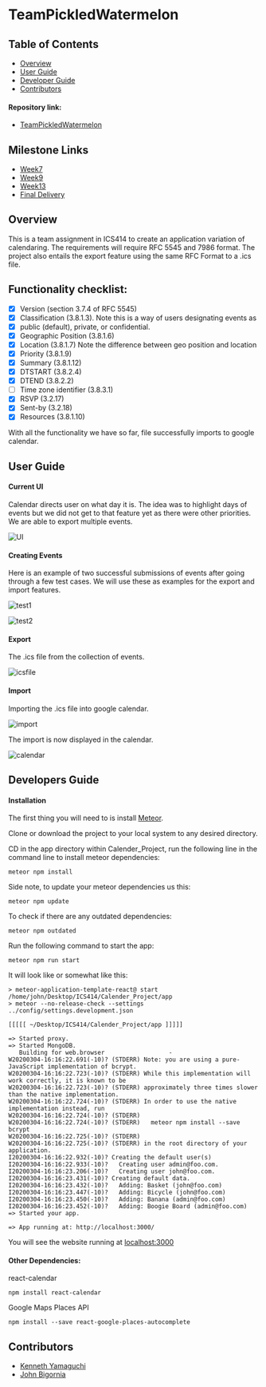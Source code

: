 # TeamPickledWatermelon

## Table of Contents

* [Overview](#Overview)
* [User Guide](#User-Guide)
* [Developer Guide](#Developer-Guide)
* [Contributors](#Contributors)

#### Repository link:

* [TeamPickledWatermelon](https://github.com/johnbigornia/TeamPickledWatermelon)

## Milestone Links

* [Week7](https://github.com/johnbigornia/TeamPickledWatermelon/projects/1)
* [Week9](https://github.com/johnbigornia/TeamPickledWatermelon/projects/3)
* [Week13](https://github.com/johnbigornia/TeamPickledWatermelon/projects/4)
* [Final Delivery](https://github.com/johnbigornia/TeamPickledWatermelon/projects/5)

## Overview

This is a team assignment in ICS414 to create an application variation of calendaring. The requirements will require RFC 5545 and 7986 format. The project also entails the export feature using the same RFC Format to a .ics file.

## Functionality checklist:
- [x] Version (section 3.7.4 of RFC 5545)
- [x] Classification (3.8.1.3). Note this is a way of users designating events as
- [x] public (default), private, or confidential.
- [x] Geographic Position (3.8.1.6)
- [x] Location (3.8.1.7) Note the difference between geo position and location
- [x] Priority (3.8.1.9)
- [x] Summary (3.8.1.12)
- [x] DTSTART (3.8.2.4)
- [x] DTEND (3.8.2.2)
- [ ] Time zone identifier (3.8.3.1)
- [x] RSVP (3.2.17)
- [x] Sent-by (3.2.18)
- [x] Resources (3.8.1.10)

With all the functionality we have so far, file successfully imports to google calendar. 

## User Guide

#### Current UI

Calendar directs user on what day it is. The idea was to highlight days of events but we did not get to that feature yet as there were other priorities. We are able to export multiple events.

![UI](images/UI)

#### Creating Events

Here is an example of two successful submissions of events after going through a few test cases. We will use these as examples for the export and import features.

![test1](images/test1)

![test2](images/test2)

#### Export

The .ics file from the collection of events.

![icsfile](images/icsfile)

#### Import

Importing the .ics file into google calendar.

![import](images/import)

The import is now displayed in the calendar.

![calendar](images/CalendarExample)

## Developers Guide

#### Installation
The first thing you will need to is install <a href="https://www.meteor.com/install">Meteor</a>. 

Clone or download the project to your local system to any desired directory. 

CD in the app directory within Calender_Project, run the following line in the command line to install meteor dependencies:
```
meteor npm install
```
Side note, to update your meteor dependencies us this: 
```
meteor npm update
```
To check if there are any outdated dependencies: 
```
meteor npm outdated
```
Run the following command to start the app:
```
meteor npm run start
```
It will look like or somewhat like this:

```
> meteor-application-template-react@ start /home/john/Desktop/ICS414/Calender_Project/app
> meteor --no-release-check --settings ../config/settings.development.json

[[[[[ ~/Desktop/ICS414/Calender_Project/app ]]]]]                               

=> Started proxy.                             
=> Started MongoDB.                                                             
   Building for web.browser                  -                                  
W20200304-16:16:22.691(-10)? (STDERR) Note: you are using a pure-JavaScript implementation of bcrypt.
W20200304-16:16:22.723(-10)? (STDERR) While this implementation will work correctly, it is known to be
W20200304-16:16:22.723(-10)? (STDERR) approximately three times slower than the native implementation.
W20200304-16:16:22.724(-10)? (STDERR) In order to use the native implementation instead, run
W20200304-16:16:22.724(-10)? (STDERR) 
W20200304-16:16:22.724(-10)? (STDERR)   meteor npm install --save bcrypt
W20200304-16:16:22.725(-10)? (STDERR) 
W20200304-16:16:22.725(-10)? (STDERR) in the root directory of your application.
I20200304-16:16:22.932(-10)? Creating the default user(s)
I20200304-16:16:22.933(-10)?   Creating user admin@foo.com.
I20200304-16:16:23.206(-10)?   Creating user john@foo.com.
I20200304-16:16:23.431(-10)? Creating default data.
I20200304-16:16:23.432(-10)?   Adding: Basket (john@foo.com)
I20200304-16:16:23.447(-10)?   Adding: Bicycle (john@foo.com)
I20200304-16:16:23.450(-10)?   Adding: Banana (admin@foo.com)
I20200304-16:16:23.452(-10)?   Adding: Boogie Board (admin@foo.com)
=> Started your app.

=> App running at: http://localhost:3000/
```

You will see the website running at <a href="localhost:3000">localhost:3000</a> 

#### Other Dependencies:

react-calendar
```
npm install react-calendar
```
Google Maps Places API
```
npm install --save react-google-places-autocomplete
```

## Contributors

* [Kenneth Yamaguchi](https://kyamagucuhm.github.io/)
* [John Bigornia](https://johnbigornia.github.io/)

